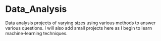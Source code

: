 # Data_Analysis
Data analysis projects of varying sizes using various methods to answer various questions. 
I will also add small projects here as I begin to learn machine-learning techniques.
